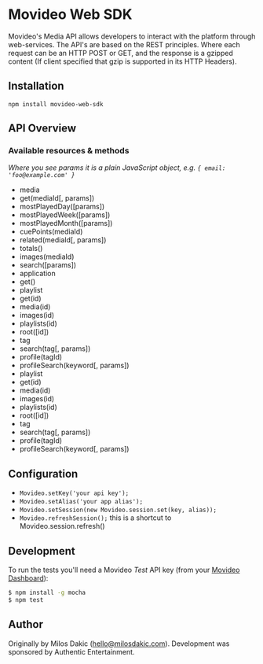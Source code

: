 # Movideo Web SDK

Movideo's Media API allows developers to interact with the platform through web-services. The API's are based on the REST principles. Where each request can be an HTTP POST or GET, and the response is a gzipped content (If client specified that gzip is supported in its HTTP Headers).

## Installation

```
npm install movideo-web-sdk
```

## API Overview

### Available resources & methods

*Where you see params it is a plain JavaScript object, e.g. `{ email: 'foo@example.com' }`*

 * media
  * get(mediaId[, params])
  * mostPlayedDay([params])
  * mostPlayedWeek([params])
  * mostPlayedMonth([params])
  * cuePoints(mediaId)
  * related(mediaId[, params])
  * totals()
  * images(mediaId)
  * search([params])
 * application
  * get()
 * playlist
  * get(id)
  * media(id)
  * images(id)
  * playlists(id)
  * root([id])
 * tag
  * search(tag[, params])
  * profile(tagId)
  * profileSearch(keyword[, params])
 * playlist
  * get(id)
  * media(id)
  * images(id)
  * playlists(id)
  * root([id])
 * tag
  * search(tag[, params])
  * profile(tagId)
  * profileSearch(keyword[, params])

## Configuration

* `Movideo.setKey('your api key');`
* `Movideo.setAlias('your app alias');`
* `Movideo.setSession(new Movideo.session.set(key, alias));`
* `Movideo.refreshSession();` this is a shortcut to Movideo.session.refresh()


## Development

To run the tests you'll need a Movideo *Test* API key (from your [Movideo Dashboard](https://manage.movideo.com)):

```bash
$ npm install -g mocha
$ npm test
```

## Author
Originally by Milos Dakic (hello@milosdakic.com). Development was sponsored by Authentic Entertainment.